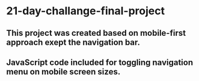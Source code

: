 # 21-day-challange-final-project
## This project was created based on mobile-first approach exept the navigation bar.
## JavaScript code included for toggling navigation menu on mobile screen sizes.
